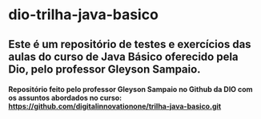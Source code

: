# dio-trilha-java-basico
Este é um repositório de testes e exercícios das aulas do curso de Java Básico oferecido pela Dio, pelo professor Gleyson Sampaio.
---
#### Repositório feito pelo professor Gleyson Sampaio no Github da DIO com os assuntos abordados no curso: https://github.com/digitalinnovationone/trilha-java-basico.git

